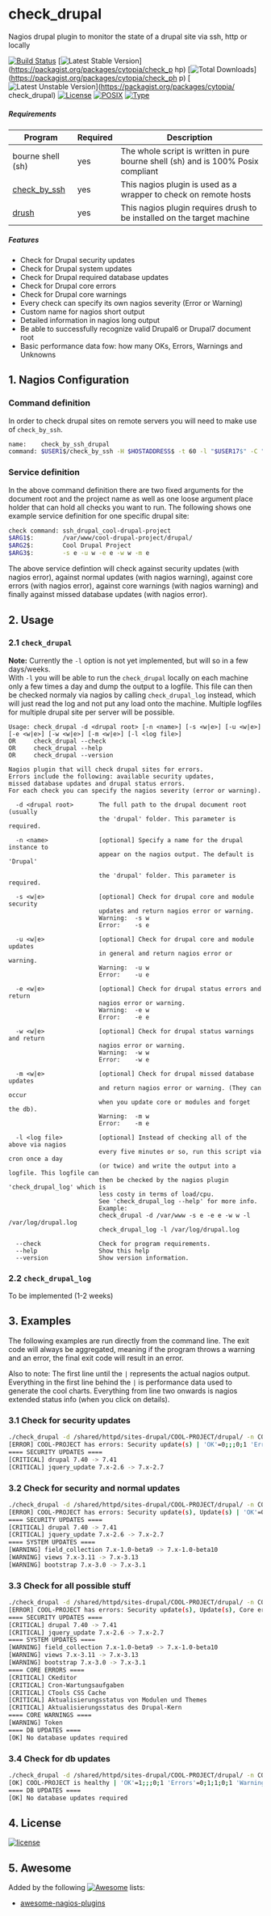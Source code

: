 # check_drupal
Nagios drupal plugin to monitor the state of a drupal site via ssh, http or locally

[![Build Status](https://travis-ci.org/cytopia/check_drupal.svg?branch=master)](https://travis-ci.org/cytopia/check_drupal)
 [![Latest Stable Version](https://poser.pugx.org/cytopia/check_drupal/v/stable)](https://packagist.org/packages/cytopia/check_p hp) [![Total Downloads](https://poser.pugx.org/cytopia/check_drupal/downloads)](https://packagist.org/packages/cytopia/check_ph p) [![Latest Unstable Version](https://poser.pugx.org/cytopia/check_drupal/v/unstable)](https://packagist.org/packages/cytopia/ check_drupal) [![License](https://poser.pugx.org/cytopia/check_drupal/license)](http://opensource.org/licenses/MIT)
 [![POSIX](https://img.shields.io/badge/posix-100%25-brightgreen.svg)](https://en.wikipedia.org/?title=POSIX)
 [![Type](https://img.shields.io/badge/type-%2Fbin%2Fsh-red.svg)](https://en.wikipedia.org/?title=Bourne_shell)

##### Requirements
| Program  | Required | Description |
| ------------- | ------------- | -------- |
| bourne shell (sh)  | yes  | The whole script is written in pure bourne shell (sh) and is 100% Posix compliant |
| [check_by_ssh](https://www.monitoring-plugins.org/doc/man/check_by_ssh.html)  | yes  | This nagios plugin is used as a wrapper to check on remote hosts |
| [drush](http://www.drush.org) | yes  | This nagios plugin requires drush to be installed on the target machine |

##### Features
* Check for Drupal security updates
* Check for Drupal system updates
* Check for Drupal required database updates
* Check for Drupal core errors
* Check for Drupal core warnings
* Every check can specify its own nagios severity (Error or Warning)
* Custom name for nagios short output
* Detailed information in nagios long output
* Be able to successfully recognize valid Drupal6 or Drupal7 document root
* Basic performance data fow: how many OKs, Errors, Warnings and Unknowns


## 1. Nagios Configuration
### Command definition
In order to check drupal sites on remote servers you will need to make use of `check_by_ssh`.
```bash
name:    check_by_ssh_drupal
command: $USER1$/check_by_ssh -H $HOSTADDRESS$ -t 60 -l "$USER17$" -C "$USER22$/check_drupal -d $ARG1$ -n $ARG2$ $ARG3$"
```
### Service definition
In the above command definition there are two fixed arguments for the document root and the project name as well as one loose argument place holder that can hold all checks you want to run. The following shows one example service definition for one specific drupal site:
```bash
check command: ssh_drupal_cool-drupal-project
$ARG1$:        /var/www/cool-drupal-project/drupal/
$ARG2$:        Cool Drupal Project
$ARG3$:        -s e -u w -e e -w w -m e
```
The above service defintion will check against security updates (with nagios error), against normal updates (with nagios warning), against core errors (with nagios error), against core warnings (with nagios warning) and finally against missed database updates (with nagios error).

## 2. Usage

### 2.1 `check_drupal`

**Note:** Currently the `-l` option is not yet implemented, but will so in a few days/weeks.  
With `-l` you will be able to run the `check_drupal` locally on each machine only a few times a day and dump the output to a logfile.
This file can then be checked normaly via nagios by calling `check_drupal_log` instead, which will just read the log and not put any load onto the machine.
Multiple logfiles for multiple drupal site per server will be possible.

```shell
Usage: check_drupal -d <drupal root> [-n <name>] [-s <w|e>] [-u <w|e>] [-e <w|e>] [-w <w|e>] [-m <w|e>] [-l <log file>]
OR     check_drupal --check
OR     check_drupal --help
OR     check_drupal --version

Nagios plugin that will check drupal sites for errors.
Errors include the following: available security updates,
missed database updates and drupal status errors.
For each check you can specify the nagios severity (error or warning).

  -d <drupal root>       The full path to the drupal document root (usually
                         the 'drupal' folder. This parameter is required.

  -n <name>              [optional] Specify a name for the drupal instance to
                         appear on the nagios output. The default is 'Drupal'

                         the 'drupal' folder. This parameter is required.

  -s <w|e>               [optional] Check for drupal core and module security
                         updates and return nagios error or warning.
                         Warning:  -s w
                         Error:    -s e

  -u <w|e>               [optional] Check for drupal core and module updates
                         in general and return nagios error or warning.
                         Warning:  -u w
                         Error:    -u e

  -e <w|e>               [optional] Check for drupal status errors and return
                         nagios error or warning.
                         Warning:  -e w
                         Error:    -e e

  -w <w|e>               [optional] Check for drupal status warnings and return
                         nagios error or warning.
                         Warning:  -w w
                         Error:    -w e

  -m <w|e>               [optional] Check for drupal missed database updates
                         and return nagios error or warning. (They can occur
                         when you update core or modules and forget the db).
                         Warning:  -m w
                         Error:    -m e

  -l <log file>          [optional] Instead of checking all of the above via nagios
                         every five minutes or so, run this script via cron once a day
                         (or twice) and write the output into a logfile. This logfile can
                         then be checked by the nagios plugin 'check_drupal_log' which is
                         less costy in terms of load/cpu.
                         See 'check_drupal_log --help' for more info.
                         Example:
                         check_drupal -d /var/www -s e -e e -w w -l /var/log/drupal.log
                         check_drupal_log -l /var/log/drupal.log

  --check                Check for program requirements.
  --help                 Show this help
  --version              Show version information.
```

### 2.2 `check_drupal_log`

To be implemented (1-2 weeks)


## 3. Examples

The following examples are run directly from the command line. The exit code will always be aggregated, meaning if the program throws a warning and an error, the final exit code will result in an error.

Also to note: The first line until the `|` represents the actual nagios output. Everything in the first line behind the `|` is performance data used to generate the cool charts. Everything from line two onwards is nagios extended status info (when you click on details).

### 3.1 Check for security updates
```bash
./check_drupal -d /shared/httpd/sites-drupal/COOL-PROJECT/drupal/ -n COOL-PROJECT -s e
[ERROR] COOL-PROJECT has errors: Security update(s) | 'OK'=0;;;0;1 'Errors'=1;1;1;0;1 'Warnings'=0;1;;0;1 'Unknown'=0;;;0;1
==== SECURITY UPDATES ====
[CRITICAL] drupal 7.40 -> 7.41
[CRITICAL] jquery_update 7.x-2.6 -> 7.x-2.7
```
### 3.2 Check for security and normal updates
```bash
./check_drupal -d /shared/httpd/sites-drupal/COOL-PROJECT/drupal/ -n COOL-PROJECT -s e -u w
[ERROR] COOL-PROJECT has errors: Security update(s), Update(s) | 'OK'=0;;;0;2 'Errors'=1;1;1;0;2 'Warnings'=1;1;;0;2 'Unknown'=0;;;0;2
==== SECURITY UPDATES ====
[CRITICAL] drupal 7.40 -> 7.41
[CRITICAL] jquery_update 7.x-2.6 -> 7.x-2.7
==== SYSTEM UPDATES ====
[WARNING] field_collection 7.x-1.0-beta9 -> 7.x-1.0-beta10
[WARNING] views 7.x-3.11 -> 7.x-3.13
[WARNING] bootstrap 7.x-3.0 -> 7.x-3.1
```

### 3.3 Check for all possible stuff
```bash
./check_drupal -d /shared/httpd/sites-drupal/COOL-PROJECT/drupal/ -n COOL-PROJECT -s e -u w -e e -w w -m e
[ERROR] COOL-PROJECT has errors: Security update(s), Update(s), Core error(s), Core warning(s) | 'OK'=1;;;0;5 'Errors'=2;1;1;0;5 'Warnings'=2;1;;0;5 'Unknown'=0;;;0;5
==== SECURITY UPDATES ====
[CRITICAL] drupal 7.40 -> 7.41
[CRITICAL] jquery_update 7.x-2.6 -> 7.x-2.7
==== SYSTEM UPDATES ====
[WARNING] field_collection 7.x-1.0-beta9 -> 7.x-1.0-beta10
[WARNING] views 7.x-3.11 -> 7.x-3.13
[WARNING] bootstrap 7.x-3.0 -> 7.x-3.1
==== CORE ERRORS ====
[CRITICAL] CKeditor
[CRITICAL] Cron-Wartungsaufgaben
[CRITICAL] CTools CSS Cache
[CRITICAL] Aktualisierungsstatus von Modulen und Themes
[CRITICAL] Aktualisierungsstatus des Drupal-Kern
==== CORE WARNINGS ====
[WARNING] Token
==== DB UPDATES ====
[OK] No database updates required
```
### 3.4 Check for db updates
```bash
./check_drupal -d /shared/httpd/sites-drupal/COOL-PROJECT/drupal/ -n COOL-PROJECT -m e
[OK] COOL-PROJECT is healthy | 'OK'=1;;;0;1 'Errors'=0;1;1;0;1 'Warnings'=0;1;;0;1 'Unknown'=0;;;0;1
==== DB UPDATES ====
[OK] No database updates required
```


## 4. License
[![license](https://poser.pugx.org/cytopia/check_drupal/license)](http://opensource.org/licenses/mit)

## 5. Awesome

Added by the following [![Awesome](https://cdn.rawgit.com/sindresorhus/awesome/d7305f38d29fed78fa85652e3a63e154dd8e8829/media/badge.svg)](https://github.com/sindresorhus/awesome) lists:

* [awesome-nagios-plugins](https://github.com/cytopia/awesome-nagios-plugins)
